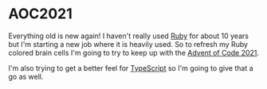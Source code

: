 # AOC2021

Everything old is new again! I haven't really used [Ruby] for about 10 years but
I'm starting a new job where it is heavily used. So to refresh my Ruby
colored brain cells I'm going to try to keep up with the [Advent of Code 2021].

I'm also trying to get a better feel for [TypeScript] so I'm going to give that a go as well.

[Ruby]: https://ruby-lang.org
[Advent of Code 2021]: https://adventofcode.com/2021
[TypeScript]: https://www.typescriptlang.org/
